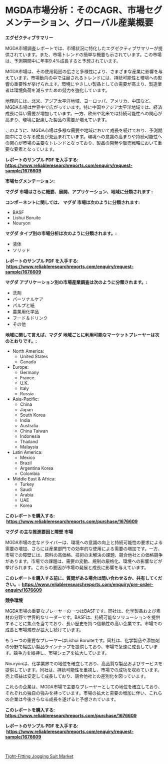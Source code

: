 <p><h1>MGDA市場分析：そのCAGR、市場セグメンテーション、グローバル産業概要</h1></p><p><strong>エグゼクティブサマリー</strong></p>
<p><p>MGDA市場調査レポートでは、市場状況に特化したエグゼクティブサマリーが提供されています。また、市場トレンドの簡単な概要も示されています。この市場は、予測期間中に年率9.4%成長すると予想されています。</p><p>MGDA市場は、その使用範囲の広さと多様性により、さまざまな産業に影響を与えています。市場動向の中で注目されるトレンドには、持続可能性と環境への影響の重要性が挙げられます。環境にやさしい製品としての需要が高まり、製造業者は環境負荷を減らすための努力を強化しています。</p><p>地理的には、北米、アジア太平洋地域、ヨーロッパ、アメリカ、中国など、MGDA市場は世界中で広がっています。特に中国やアジア太平洋地域では、経済成長に伴い需要が増加しています。一方、欧州や北米では持続可能性への関心が高まり、環境に配慮した製品の需要が増えています。</p><p>このように、MGDA市場は多様な需要や地域において成長を続けており、予測期間中にさらなる成長が見込まれています。環境への意識の高まりや持続可能性への関心が市場の主要なトレンドとなっており、製品の開発や販売戦略において重要な要素となっています。</p></p>
<p><strong>レポートのサンプル PDF を入手する: <a href="https://www.reliableresearchreports.com/enquiry/request-sample/1676609">https://www.reliableresearchreports.com/enquiry/request-sample/1676609</a></strong></p>
<p><strong>市場セグメンテーション:</strong></p>
<p><strong> マグダ 市場はさらに概要、展開、アプリケーション、地域に分類されます :</strong></p>
<p><strong>コンポーネントに関しては、 マグダ 市場は次のように分類されます: &nbsp;</strong></p>
<p><ul><li>BASF</li><li>Lishui Boruite</li><li>Nouryon</li></ul></p>
<p><strong> マグダ タイプ別の市場分析は次のように分類されます。:</strong></p>
<p><ul><li>液体</li><li>ソリッド</li></ul></p>
<p><strong>レポートのサンプル PDF を入手する: &nbsp;<a href="https://www.reliableresearchreports.com/enquiry/request-sample/1676609">https://www.reliableresearchreports.com/enquiry/request-sample/1676609</a></strong></p>
<p><strong> マグダ アプリケーション別の市場産業調査は次のように分類されます。:</strong></p>
<p><ul><li>洗剤</li><li>パーソナルケア</li><li>パルプと紙</li><li>農業用化学品</li><li>フード＆ドリンク</li><li>その他</li></ul></p>
<p><strong>地域に関して言えば、マグダ 地域ごとに利用可能なマーケットプレーヤーは次のとおりです。:</strong></p>
<p><ul>
    <li>
        North America:
        <ul>
            <li>United States</li>
            <li>Canada</li>
        </ul>
    </li>
    <li>
        Europe:
        <ul>
            <li>Germany</li>
            <li>France</li>
            <li>U.K.</li>
            <li>Italy</li>
            <li>Russia</li>
        </ul>
    </li>
    <li>
        Asia-Pacific:
        <ul>
            <li>China</li>
            <li>Japan</li>
            <li>South Korea</li>
            <li>India</li>
            <li>Australia</li>
            <li>China Taiwan</li>
            <li>Indonesia</li>
            <li>Thailand</li>
            <li>Malaysia</li>
        </ul>
    </li>
    <li>
        Latin America:
        <ul>
            <li>Mexico</li>
            <li>Brazil</li>
            <li>Argentina Korea</li>
            <li>Colombia</li>
        </ul>
    </li>
    <li>
        Middle East & Africa:
        <ul>
            <li>Turkey</li>
            <li>Saudi</li>
            <li>Arabia</li>
            <li>UAE</li>
            <li>Korea</li>
        </ul>
    </li>
    </ul></p>
<p><strong>このレポートを購入する: &nbsp;<a href="https://www.reliableresearchreports.com/purchase/1676609">https://www.reliableresearchreports.com/purchase/1676609</a></strong></p>
<p><strong>マグダ の主な推進要因と障壁 市場</strong></p>
<p><p>MGDA市場の主なドライバーは、環境への意識の向上と持続可能性の要求による需要の増加、さらには産業部門での効率的な使用による需要の増加です。一方、市場での障壁には、原料の高価格、技術の未解決の課題、競合他社との価格競争があります。市場での課題は、需要の変動、規制の厳格化、環境への影響などが挙げられます。これらの要因が市場の発展と成長に影響を与えています。</p></p>
<p><strong>このレポートを購入する前に、質問がある場合は問い合わせるか、共有してください。:&nbsp; <a href="https://www.reliableresearchreports.com/enquiry/pre-order-enquiry/1676609">https://www.reliableresearchreports.com/enquiry/pre-order-enquiry/1676609</a></strong></p>
<p><strong>競争環境</strong></p>
<p><p>MGDA市場の重要なプレーヤーの一つはBASFです。同社は、化学製品および素材の分野で世界的なリーダーです。BASFは、持続可能なソリューションを提供することに焦点を当てており、長い歴史を持つ信頼性の高い企業です。市場での成長と市場規模が拡大し続けています。</p><p>もう一つの重要なプレーヤーはLishui Boruiteです。同社は、化学製品や添加剤の分野で幅広い製品ラインナップを提供しており、市場で急速に成長しています。競争力を維持し、市場シェアを拡大しています。</p><p>Nouryonは、化学業界での地位を確立しており、高品質な製品およびサービスを提供しています。同社は、持続可能性を重視し、市場での成功を収めています。売上収益は安定して成長しており、競合他社との差別化を図っています。</p><p>これらの企業は、MGDA市場で主要なプレーヤーとしての地位を確立しており、それぞれの独自の強みを持っています。市場の拡大と需要の増加に伴い、これらの企業は今後さらなる成長を遂げると予想されています。</p></p>
<p><strong>このレポートを購入する: &nbsp; <a href="https://www.reliableresearchreports.com/purchase/1676609">https://www.reliableresearchreports.com/purchase/1676609</a></strong></p>
<p><strong>レポートのサンプル PDF を入手する: &nbsp;<a href="https://www.reliableresearchreports.com/enquiry/request-sample/1676609">https://www.reliableresearchreports.com/enquiry/request-sample/1676609</a></strong><strong></strong></p>
<p>&nbsp;</p>
<p><p><a href="https://github.com/Sinjinluong3e0awx2m195k76/Market-Research-Report-List-1/blob/main/tight-fitting-jogging-suit-market.md">Tight-Fitting Jogging Suit Market</a></p></p>